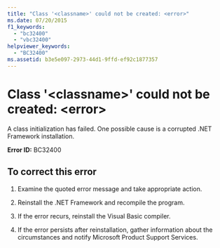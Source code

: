 ```yaml
---
title: "Class '<classname>' could not be created: <error>"
ms.date: 07/20/2015
f1_keywords: 
  - "bc32400"
  - "vbc32400"
helpviewer_keywords: 
  - "BC32400"
ms.assetid: b3e5e097-2973-44d1-9ffd-ef92c1877357
---
```

# Class '\<classname>' could not be created: \<error>
A class initialization has failed. One possible cause is a corrupted .NET Framework installation.  
  
 **Error ID:** BC32400  
  
## To correct this error  
  
1. Examine the quoted error message and take appropriate action.  
  
2. Reinstall the .NET Framework and recompile the program.  
  
3. If the error recurs, reinstall the Visual Basic compiler.  
  
4. If the error persists after reinstallation, gather information about the circumstances and notify Microsoft Product Support Services.  
